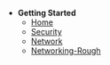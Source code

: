 - **Getting Started**
  - [Home](/)
  - [Security](home.md)
  - [Network](Networks/notes.md)
  - [Networking-Rough](Networking.md)

<!-- Compliances
- ISO 27001
- ISO 27017
- ISO 27018
- CSA STAR
- SOC 1, SOC 2, and SOC 3 -->
